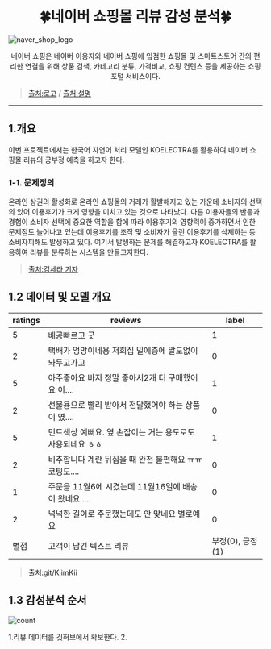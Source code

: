 # <div align=center>🍀네이버 쇼핑몰 리뷰 감성 분석🍀</div>

![naver_shop_logo](https://github.com/Kimseongchan1224/KOELECTRA_PJ/assets/79899868/92899dc1-9bcd-458c-be78-2cd2a964e02e)

<div align=center>네이버 쇼핑은 네이버 이용자와 네이버 쇼핑에 입점한 쇼핑몰 및 스마트스토어 간의 편리한 연결을 위해 상품 검색, 카테고리 분류, 가격비교, 쇼핑 컨텐츠 등을 제공하는 쇼핑포털 서비스이다.</div>

>[출처:로고](https://www.interad.com/insights/naver-shopping-search-update)&nbsp;/&nbsp;[출처:설명](https://m.searchad.naver.com/faq/view/374?from) 

<hr>

## 1.개요
이번 프로젝트에서는 한국어 자연어 처리 모델인 KOELECTRA를 활용하여 네이버 쇼핑몰 리뷰의 긍부정 예측을 하고자 한다.

### 1-1. 문제정의
온라인 상권의 활성화로 온라인 쇼핑몰의 거래가 활발해지고 있는 가운데 소비자의 선택의 있어 이용후기가 크게 영향을 미치고 있는 것으로 나타났다. 다른 이용자들의 반응과 경험이 소비자 선택에 중요한 역할을 함에 따라 이용후기의 영향력이 증가하면서 인한 문제점도 늘어나고 있는데 이용후기를 조작 및 소비자가 올린 이용후기를 삭제하는 등 소비자피해도 발생하고 있다. 여기서 발생하는 문제를 해결하고자 KOELECTRA를 활용하여 리뷰를 분류하는 시스템을 만들고자한다.

>[출처:김세라 기자](https://www.dailycnc.com/news/articleView.html?idxno=209683)

## 1.2 데이터 및 모델 개요

| ratings | reviews | label |
|----------|---|---|
| 5 | 배공빠르고 굿 | 1 |   
| 2 | 택배가 엉망이네용 저희집 밑에층에 말도없이 놔두고가고 | 0 |   
| 5 | 아주좋아요 바지 정말 좋아서2개 더 구매했어요 이....  | 1 |  
| 2 | 선물용으로 빨리 받아서 전달했어야 하는 상품이 였.... | 0 |  
| 5 | 민트색상 예뻐요. 옆 손잡이는 거는 용도로도 사용되네요 ㅎㅎ | 1 |    
| 2 | 비추합니다 계란 뒤집을 때 완전 불편해요 ㅠㅠ 코팅도.... | 0 |   
| 1 | 주문을 11월6에 시켰는데 11월16일에 배송이 왔네요 .... | 0 |  
| 2 | 넉넉한 길이로 주문했는데도 안 맞네요 별로예요 | 0 |  
| 별점 | 고객이 남긴 텍스트 리뷰 | 부정(0), 긍정(1) | 

>[출처:git/KiimKii](https://github.com/KiimKii/nsrd)

## 1.3 감성분석 순서

![count](https://github.com/Kimseongchan1224/KOELECTRA_PJ/assets/79899868/904b9fad-aa94-47a7-8156-0912e1efe9a2)

1.리뷰 데이터를 깃허브에서 확보한다.
2. 


